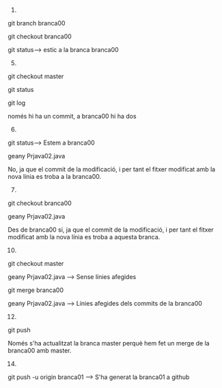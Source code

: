 1.

git branch branca00

git checkout branca00

git status--> estic a la branca branca00

5.

git checkout master

git status

git log

només hi ha un commit, a branca00 hi ha dos

6.
git status--> Estem a branca00

geany Prjava02.java

No, ja que el commit de la modificació, i per tant el fitxer modificat amb la nova línia es troba a la branca00.

7.
git checkout branca00

geany Prjava02.java

Des de branca00 si, ja que el commit de la modificació, i per tant el fitxer modificat amb la nova línia es troba a aquesta branca.

10.
git checkout master

geany Prjava02.java --> Sense línies afegides

git merge branca00

geany Prjava02.java --> Línies afegides dels commits de la branca00

12.

git push

Només s'ha actualitzat la branca master perquè hem fet un merge de la branca00 amb master.

14.
git push -u origin branca01 --> S'ha generat la branca01 a github
